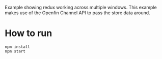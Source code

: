 Example showing redux working across multiple windows.  This example makes use of the Openfin Channel API to pass the store data around.

# How to run
```
npm install
npm start
```
